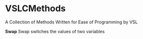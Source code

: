 # VSLCMethods
A Collection of Methods Written for Ease of Programming by VSL

**Swap**
Swap switches the values of two variables
